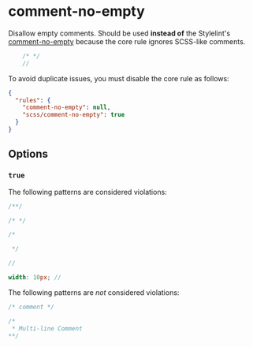 # comment-no-empty

Disallow empty comments. Should be used **instead of** the Stylelint's [comment-no-empty](https://stylelint.io/user-guide/rules/comment-no-empty) because the core rule ignores SCSS-like comments.

<!-- prettier-ignore -->
```scss
    /* */
    //
```

To avoid duplicate issues, you must disable the core rule as follows:

```json
{
  "rules": {
    "comment-no-empty": null,
    "scss/comment-no-empty": true
  }
}
```

## Options

### `true`

The following patterns are considered violations:

<!-- prettier-ignore -->
```scss
/**/
```

<!-- prettier-ignore -->
```scss
/* */
```

<!-- prettier-ignore -->
```scss
/*

 */
```

<!-- prettier-ignore -->
```scss
//
```

<!-- prettier-ignore -->
```scss
width: 10px; //
```

The following patterns are _not_ considered violations:

<!-- prettier-ignore -->
```scss
/* comment */
```

<!-- prettier-ignore -->
```scss
/*
 * Multi-line Comment
**/
```
